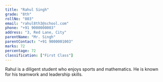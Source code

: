 ```yaml
---
title: "Rahul Singh"
grade: "8th"
rollNo: "803"
email: "rahul8th3@school.com"
phone: "+91 9000000003"
address: "3, Red Lane, City"
parentName: "Mr. Singh"
parentContact: "+91 9000001003"
marks: 72
percentage: 72
classification: ["First Class"]
---
```

Rahul is a diligent student who enjoys sports and mathematics. He is known for his teamwork and leadership skills. 